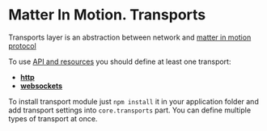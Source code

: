 # Matter In Motion. Transports

Transports layer is an abstraction between network and [matter in motion protocol](https://github.com/matter-in-motion/mm/blob/master/docs/protocol.md)

To use [API and resources](https://github.com/matter-in-motion/mm/blob/master/docs/api.md) you should define at least one transport:

* __[http](https://github.com/matter-in-motion/mm-http)__
* __[websockets](https://github.com/matter-in-motion/mm-websockets)__

To install transport module just `npm install` it in your application folder and add transport settings into `core.transports` part. You can define multiple types of transport at once.
